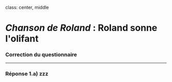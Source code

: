 class: center, middle

# *Chanson de Roland* : Roland sonne l'olifant

### Correction du questionnaire

---

### Réponse 1.a) zzz
